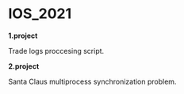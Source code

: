 # IOS_2021

**1.project**

Trade logs proccesing script.

**2.project**

Santa Claus multiprocess synchronization problem.
